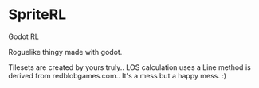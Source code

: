 # SpriteRL
Godot RL

Roguelike thingy made with godot.

Tilesets are created by yours truly..
LOS calculation uses a Line method is derived from redblobgames.com..
It's a mess but a happy mess. :)
